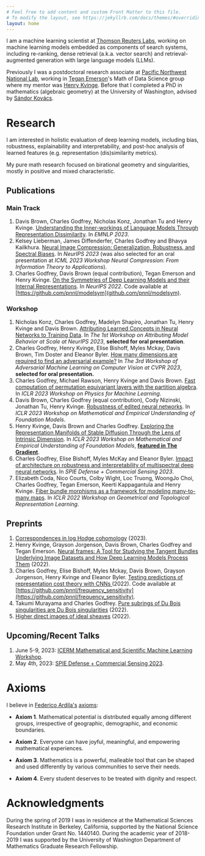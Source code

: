 ```yaml
---
# Feel free to add content and custom Front Matter to this file.
# To modify the layout, see https://jekyllrb.com/docs/themes/#overriding-theme-defaults
layout: home
---
```


I am a machine learning scientist at [Thomson Reuters
Labs](https://www.thomsonreuters.com/en/careers/our-jobs/join-thomson-reuters-labs.html),
working on machine learning models embedded as components of search systems,
including re-ranking, dense retrieval (a.k.a. vector search) and
retrieval-augmented generation with large language models (LLMs).

Previously I was a postdoctoral research associate at [Pacific Northwest
National Lab](https://www.pnnl.gov/), working in [Tegan
Emerson](https://scholar.google.com/citations?user=sxRHY7MAAAAJ)'s Math of Data
Science group where my mentor was [Henry Kvinge](https://hkvinge.github.io/).
Before that I completed a PhD in mathematics (algebraic geometry) at the
University of Washington, advised by [S&aacute;ndor
Kov&aacute;cs](http://sites.math.washington.edu/~kovacs/current/index.html).

# Research

I am interested in holistic evaluation of deep learning models, including bias,
robustness, explainability and interpretability, and post-hoc analysis of
learned features (e.g. representation (dis)similarity metrics).
<!-- For the most
part I have worked with computer vision classifiers/segmenters, but more recently I have
experimented with natural language models, of both the generation (GPT) and
understanding (BERT) varieties. -->

My pure math research focused on birational geometry and singularities, mostly in
positive and mixed characteristic.

## Publications

### Main Track

1. Davis Brown, Charles Godfrey, Nicholas Konz, Jonathan Tu and Henry Kvinge.
   [Understanding the Inner-workings of Language Models Through Representation
   Dissimilarity](https://arxiv.org/abs/2310.14993).
   In *EMNLP 2023*.
1. Kelsey Lieberman, James Diffenderfer, Charles Godfrey and Bhavya Kailkhura.
    [Neural Image Compression: Generalization, Robustness, and Spectral
    Biases](https://openreview.net/forum?id=TEcYuwCS6v). In *NeurIPS 2023* (was
  also selected for an oral presentation at *ICML 2023 Workshop Neural
    Compression: From Information Theory to Applications*).
1. Charles Godfrey, Davis Brown (equal contribution), Tegan Emerson and Henry
  Kvinge. [On the Symmetries of Deep Learning Models and their Internal
  Representations](https://arxiv.org/abs/2205.14258). In *NeurIPS
  2022*. Code available at
  [https://github.com/pnnl/modelsym](github.com/pnnl/modelsym).

### Workshop

1. Nicholas Konz, Charles Godfrey, Madelyn Shapiro, Jonathan Tu, Henry
    Kvinge and  Davis Brown. [Attributing Learned Concepts in Neural Networks to
    Training Data](https://arxiv.org/abs/2310.03149). In *The 1st Workshop on
    Attributing Model Behavior at Scale at NeurIPS 2023*, **selected for oral presentation**.
1. Charles Godfrey, Henry Kvinge, Elise Bishoff, Myles Mckay, Davis Brown, Tim
    Doster and Eleanor Byler. [How many dimensions are required to find an
    adversarial example?](https://arxiv.org/abs/2303.14173) In *The 3rd Workshop
    of Adversarial Machine Learning on Computer Vision at CVPR 2023*, **selected
    for oral presentation.**
1. Charles Godfrey, Michael Rawson, Henry Kvinge and Davis Brown. [Fast
   computation of permutation equivariant layers with the partition
   algebra](https://arxiv.org/abs/2303.06208). In *ICLR 2023 Workshop on Physics
   for Machine Learning*.
1. Davis Brown, Charles Godfrey (equal contribution), Cody Nizinski, Jonathan
   Tu, Henry Kvinge. [Robustness of edited neural
   networks](https://arxiv.org/abs/2303.00046). In *ICLR 2023 Workshop on
   Mathematical and Empirical Understanding of Foundation Models*.
1. Henry Kvinge, Davis Brown and Charles Godfrey. [Exploring the Representation
   Manifolds of Stable Diffusion Through the Lens of Intrinsic
   Dimension](https://arxiv.org/abs/2302.09301). In *ICLR 2023 Workshop on
   Mathematical and Empirical Understanding of Foundation Models*, [**featured
   in The
   Gradient**](https://thegradientpub.substack.com/p/challenges-for-personal-robotics?utm_source=profile&utm_medium=reader2).
1. Charles Godfrey, Elise Bishoff, Myles McKay and Eleanor Byler. [Impact of architecture on robustness and interpretability of multispectral deep neural networks](https://arxiv.org/abs/2309.12463). In *SPIE Defense + Commercial Sensing 2023*.
1. Elizabeth Coda, Nico Courts, Colby Wight, Loc Truong, WoongJo Choi, Charles
   Godfrey, Tegan Emerson, Keerti Kappagantula and Henry Kvinge. [Fiber bundle
   morphisms as a framework for modeling many-to-many
   maps](https://arxiv.org/abs/2203.08189). In *ICLR 2022 Workshop on
   Geometrical and Topological Representation Learning*.

## Preprints

1. [Correspondences in log Hodge cohomology](https://arxiv.org/abs/2301.00517) (2023).
1. Henry Kvinge, Grayson Jorgenson, Davis Brown, Charles Godfrey and Tegan
   Emerson. [Neural frames: A Tool for Studying the Tangent Bundles Underlying
   Image Datasets and How Deep Learning Models Process
   Them](https://arxiv.org/abs/2211.10558) (2022).
1. Charles Godfrey, Elise Bishoff, Myles Mckay, Davis Brown, Grayson Jorgenson,
   Henry Kvinge and Eleanor Byler. [Testing predictions of representation cost
theory with CNNs ](https://arxiv.org/abs/2210.01257) (2022). Code available at
   [https://github.com/pnnl/frequency_sensitivity](https://github.com/pnnl/frequency_sensitivity).
1. Takumi Murayama and Charles Godfrey. [Pure subrings of Du Bois singularities
   are Du Bois singularities](https://arxiv.org/abs/2208.14429) (2022).
1. [Higher direct images of ideal sheaves](https://arxiv.org/abs/2207.01142) (2022).

## Upcoming/Recent Talks

1. June 5-9, 2023: [ICERM Mathematical and Scientific Machine Learning
   Workshop](https://icerm.brown.edu/topical_workshops/tw-23-msml/).  
1. May 4th, 2023: [SPIE Defense + Commercial Sensing
   2023](https://www.spie.org/conferences-and-exhibitions/defense-and-commercial-sensing?SSO=1).

# Axioms

I believe in [Federico Ardila's](http://math.sfsu.edu/federico/)
[axioms](https://www.ams.org/publications/journals/notices/201610/rnoti-p1164.pdf):

- **Axiom 1**. Mathematical potential is distributed equally among different groups, irrespective of geographic, demographic, and economic boundaries.

- **Axiom 2**. Everyone can have joyful, meaningful, and empowering mathematical experiences.

- **Axiom 3**. Mathematics is a powerful, malleable tool that can be shaped and used differently by various communities to serve their needs.

- **Axiom 4**. Every student deserves to be treated with dignity and respect.

# Acknowledgments

During the spring of 2019 I was in residence at the Mathematical Sciences
Research Institute in Berkeley, California, supported by the National Science
Foundation under Grant No. 1440140. During the academic year of 2018-2019 I was
supported by the University of Washington Department of Mathematics Graduate
Research Fellowship.
